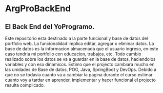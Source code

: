# ArgProBackEnd

## El Back End del YoProgramo.
Este repositorio esta destinado a la parte funcional y base de datos del portfolio web. La funcionalidad implica editar, agregar o eliminar datos. La base de datos es la informacion almacenada que el usuario ingreso, en este caso tendria mi portfolio con educacion, trabajos, etc. 
Todo cambio realizado sobre los datos se va a guardar en la base de datos, haciendolos variables y con eso dinamicos.
Estimo que el projecto cambiara mucho en las unidades de Base de datos, POO, Java, SpringBoot y DevOps.
Debido a que no se todavia cuanto va a cambiar la pagina durante el curso estimar cuanto voy a tardar en aprender, implementar y hacer funcional el projecto resulta complicado.
